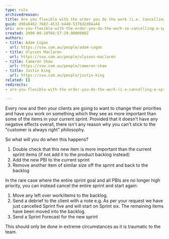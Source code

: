 ```yaml
---
type: rule
archivedreason: 
title: Are you flexible with the order you do the work (i.e. Cancelling a sprint)?
guid: d98a0462-7682-4532-b440-5376d2d84a44
uri: are-you-flexible-with-the-order-you-do-the-work-ie-cancelling-a-sprint
created: 2009-08-20T04:57:29.0000000Z
authors:
- title: Adam Cogan
  url: https://ssw.com.au/people/adam-cogan
- title: Ulysses Maclaren
  url: https://ssw.com.au/people/ulysses-maclaren
- title: Cameron Shaw
  url: https://ssw.com.au/people/cameron-shaw
- title: Justin King
  url: https://ssw.com.au/people/justin-king
related: []
redirects:
- are-you-flexible-with-the-order-you-do-the-work-(i-e-cancelling-a-sprint)

---
```


Every now and then your clients are going to want to change their priorities and have you work on something which they see as more important than some of the items in your current sprint. Provided that it doesn't have any negative effects overall, there isn't any reason why you can't stick to the "customer is always right" philosophy.

So what will you do when this happens?  
<!--endintro-->

1. Double check that this new item is more important than the current sprint items (if not add it to the product backlog instead)
2. Add the new PBI to the current sprint
3. Remove another item of similar size off the sprint and back to the backlog




In the rare case where the entire sprint goal and all PBIs are no longer high priority, you can instead cancel the entire sprint and start again:

1. Move any left over work/items to the backlog.
2. Send a debrief to the client with a note e.g. As per your request we have just cancelled Sprint five and will start on Sprint six. The remaining items have been moved into the backlog.
3. Send a Sprint Forecast for the new sprint


This should only be done in extreme circumstances as it is traumatic to the team.
